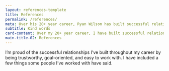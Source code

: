 ```yaml
---
layout: references-template
title: References
permalink: /references/
meta: Over his 20+ year career, Ryan Wilson has built successful relationships by being trustworthy, goal-oriented, and easy to work with. He has includes some of the kind words and references that people have said about him through the years.
subtitle: Kind words
card-content: Over my 20+ year career, I have built successful relationships by being trustworthy, goal-oriented, and easy to work with. I've included some of the kind words people have shared about me through the years.
main-title-02: References
---
```

I’m proud of the successful relationships I’ve built throughout my career by being trustworthy, goal-oriented, and easy to work with. I have included a few things some people I’ve worked with have said.

